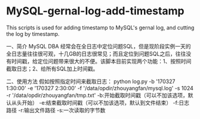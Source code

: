 # MySQL-gernal-log-add-timestamp
This scripts is used for adding timestamp to MySQL's gernal log, and cutting the log by timestamp.

一、简介
MySQL DBA 经常会在全日志中定位问题SQL，但是现阶段实例一天的全日志量往往很可观，十几GB的日志很常见；而且定位到问题SQL之后，往往没有时间戳，给定位问题带来很大的不便。该脚本目前实现两个功能：1、按照时间截取日志；2、给所有SQL加上时间戳。

二、使用方法
假如按照指定时间来截取日志：
python log.py -b '170327  1:30:00' -e '170327  2:30:00' -f '/data/opdir/zhouyangfan/mysql.log' -s 1024 -r '/data/opdir/zhouyangfan/tmp.txt'
-b:开始截取时间戳（可以不加该选项，默认从头开始）
-e:结束截取时间戳（可以不加该选项，默认到文件结束）
-f:日志路径
-r:输出文件路径
-s:一次读取的字节数
